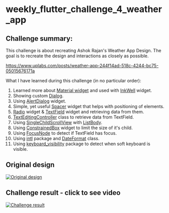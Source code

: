 # weekly_flutter_challenge_4_weather_app

## Challenge summary:
This challenge is about recreating Ashok Rajan's Weather App Design. The goal is to recreate the design and interactions as closely as possible.

https://www.uplabs.com/posts/weather-app-244f14ad-518c-4244-bc75-05015676171a

What I have learned during this challenge (in no particular order):

1. Learned more about [Material widget](https://api.flutter.dev/flutter/material/Material-class.html) and used with [InkWell](https://api.flutter.dev/flutter/material/InkWell-class.html) widget.
2. Showing custom [Dialog](https://api.flutter.dev/flutter/material/Dialog-class.html).
3. Using [AlertDialog](https://api.flutter.dev/flutter/material/AlertDialog-class.html) widget.
4. Simple, yet useful [Spacer](https://api.flutter.dev/flutter/widgets/Spacer-class.html) widget that helps with positioning of elements.
5. [Radio](https://api.flutter.dev/flutter/material/Radio-class.html) widget & [TextField](https://api.flutter.dev/flutter/material/TextField-class.html) widget and retrieving data from them.
6. [TextEditingController](https://api.flutter.dev/flutter/widgets/TextEditingController-class.html) class to retrieve data from TextField.
7. Using [SingleChildScrollView](https://api.flutter.dev/flutter/widgets/SingleChildScrollView-class.html) with [ListBody](https://api.flutter.dev/flutter/widgets/ListBody-class.html).
8. Using [ConstrainedBox](https://api.flutter.dev/flutter/widgets/ConstrainedBox-class.html) widget to limit the size of it's child.
9. Using [FocusNode](https://api.flutter.dev/flutter/widgets/FocusNode-class.html) to detect if TextField has focus.
10. Using [intl](https://pub.dev/packages/intl) package and [DateFormat](https://api.flutter.dev/flutter/intl/DateFormat-class.html) class.
11. Using [keyboard_visibility](https://pub.dev/packages/keyboard_visibility) package to detect when soft keyboard is visible.

## Original design
[![Original design](https://github.com/JKPK/weekly_flutter_challenge_4_weather_app/blob/master/original_design.gif?raw=true)](https://www.uplabs.com/posts/weather-app-244f14ad-518c-4244-bc75-05015676171a)

## Challenge result - click to see video
[![Challenge result](https://github.com/JKPK/weekly_flutter_challenge_4_weather_app/blob/master/challenge_result.gif?raw=true)](https://youtu.be/r9MXA-oj92A)